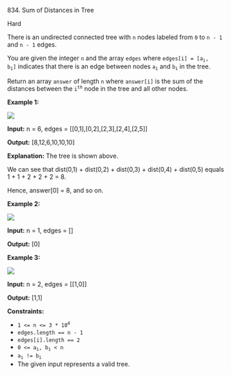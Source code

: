 ﻿834\. Sum of Distances in Tree

Hard

There is an undirected connected tree with `n` nodes labeled from `0` to `n - 1` and `n - 1` edges.

You are given the integer `n` and the array `edges` where <code>edges[i] = [a<sub>i</sub>, b<sub>i</sub>]</code> indicates that there is an edge between nodes <code>a<sub>i</sub></code> and <code>b<sub>i</sub></code> in the tree.

Return an array `answer` of length `n` where `answer[i]` is the sum of the distances between the <code>i<sup>th</sup></code> node in the tree and all other nodes.

**Example 1:**

![](https://assets.leetcode.com/uploads/2021/07/23/lc-sumdist1.jpg)

**Input:** n = 6, edges = [[0,1],[0,2],[2,3],[2,4],[2,5]]

**Output:** [8,12,6,10,10,10]

**Explanation:** The tree is shown above. 

We can see that dist(0,1) + dist(0,2) + dist(0,3) + dist(0,4) + dist(0,5) equals 1 + 1 + 2 + 2 + 2 = 8. 

Hence, answer[0] = 8, and so on.

**Example 2:**

![](https://assets.leetcode.com/uploads/2021/07/23/lc-sumdist2.jpg)

**Input:** n = 1, edges = []

**Output:** [0]

**Example 3:**

![](https://assets.leetcode.com/uploads/2021/07/23/lc-sumdist3.jpg)

**Input:** n = 2, edges = [[1,0]]

**Output:** [1,1]

**Constraints:**

*   <code>1 <= n <= 3 * 10<sup>4</sup></code>
*   `edges.length == n - 1`
*   `edges[i].length == 2`
*   <code>0 <= a<sub>i</sub>, b<sub>i</sub> < n</code>
*   <code>a<sub>i</sub> != b<sub>i</sub></code>
*   The given input represents a valid tree.
